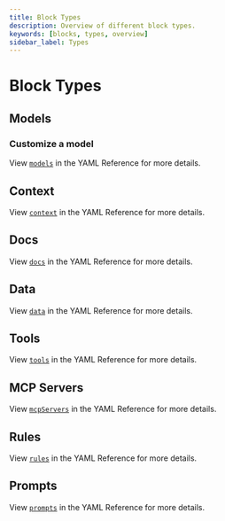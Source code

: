 ```yaml
---
title: Block Types
description: Overview of different block types.
keywords: [blocks, types, overview]
sidebar_label: Types
---
```


# Block Types

## Models

### Customize a model

View [`models`](../../yaml-reference.md#models) in the YAML Reference for more details.

## Context

View [`context`](../../yaml-reference.md#context) in the YAML Reference for more details.

## Docs

View [`docs`](../../yaml-reference.md#docs) in the YAML Reference for more details.

## Data

View [`data`](../../yaml-reference.md#data) in the YAML Reference for more details.

## Tools

View [`tools`](../../yaml-reference.md#tools) in the YAML Reference for more details.

## MCP Servers

View [`mcpServers`](../../yaml-reference.md#mcpservers) in the YAML Reference for more details.

## Rules

View [`rules`](../../yaml-reference.md#rules) in the YAML Reference for more details.

## Prompts

View [`prompts`](../../yaml-reference.md#prompts) in the YAML Reference for more details.
